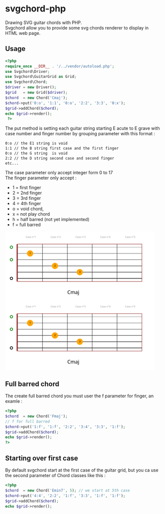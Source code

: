 # svgchord-php
Drawing SVG guitar chords with PHP.  
Svgchord allow you to provide some svg chords renderer to display in HTML web page.

## Usage
```php
<?php
require_once __DIR__ . '/../vendor/autoload.php';
use Svgchord\Driver;
use Svgchord\GuitarGrid as Grid;
use Svgchord\Chord;
$driver = new Driver();
$grid   = new Grid($driver);
$chord  = new Chord('Cmaj');
$chord->put('0:o', '1:1', '0:o', '2:2', '3:3', '0:x');
$grid->addChord($chord);
echo $grid->render();
 ?>
```
The put method is setting each guitar string starting E acute to E grave with case number and finger number by grouping parameter with this format :

```
0:o // the E1 string is void
1:1 // the B string first case and the first finger
0:o // the G string  is void
2:2 // the D string second case and second finger
etc...
```
The case parameter only accept integer form 0 to 17  
The finger parameter only accept :  
 * 1 = first finger
 * 2 = 2nd finger
 * 3 = 3rd finger
 * 4 = 4th finger
 * o = void chord,
 * x = not play chord
 * h = half barred (not yet implemented)
 * f = full barred

![Cmaj](https://raw.githubusercontent.com/franckysolo/svgchord-php/master/assets/Cmaj.svg)
<img src="https://raw.githubusercontent.com/franckysolo/svgchord-php/master/assets/Cmaj.svg">

## Full barred chord
The create full barred chord you must user the f parameter for finger, an examle :

```php
<?php
$chord  = new Chord('Fmaj');
// f for full barred
$chord->put('1:f', '1:f', '2:2', '3:4', '3:3', '1:f');
$grid->addChord($chord);
echo $grid->render();
?>
```
## Starting over first case
By default svgchord start at the first case of the guitar grid, but you ca use the second parameter of Chord classes like this :
```php
<?php
$chord  = new Chord('Emin7', 5); // we start at 5th case
$chord->put('4:4', '2:2', '1:f', '3:3', '1:f', '1:f');
$grid->addChord($chord);
echo $grid->render();
 ```
